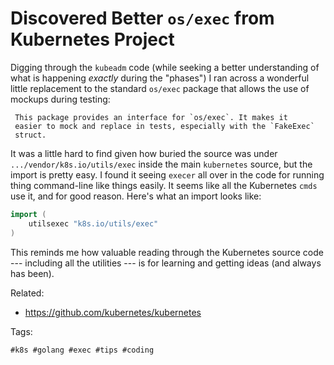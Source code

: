 # Discovered Better `os/exec` from Kubernetes Project

Digging through the `kubeadm` code (while seeking a better understanding
of what is happening *exactly* during the "phases") I ran across a
wonderful little replacement to the standard `os/exec` package that
allows the use of mockups during testing:

     This package provides an interface for `os/exec`. It makes it
     easier to mock and replace in tests, especially with the `FakeExec`
     struct.

It was a little hard to find given how buried the source was under
`.../vendor/k8s.io/utils/exec` inside the main `kubernetes` source, but
the import is pretty easy. I found it seeing `execer` all over in the
code for running thing command-line like things easily. It seems like
all the Kubernetes `cmds` use it, and for good reason. Here's what an
import looks like:

```go
import (
    utilsexec "k8s.io/utils/exec"
)
```

This reminds me how valuable reading through the Kubernetes source code
--- including all the utilities --- is for learning and getting ideas
(and always has been).

Related:

* <https://github.com/kubernetes/kubernetes>

Tags:

    #k8s #golang #exec #tips #coding
